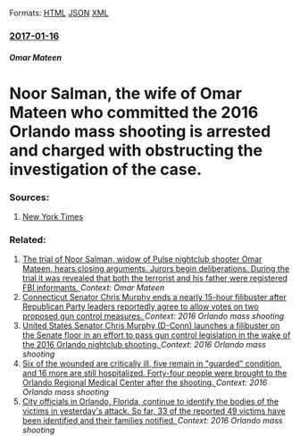 
Formats: [HTML](/news/2017/01/16/noor-salman-the-wife-of-omar-mateen-who-committed-the-2016-orlando-mass-shooting-is-arrested-and-charged-with-obstructing-the-investigation.html)  [JSON](/news/2017/01/16/noor-salman-the-wife-of-omar-mateen-who-committed-the-2016-orlando-mass-shooting-is-arrested-and-charged-with-obstructing-the-investigation.json)  [XML](/news/2017/01/16/noor-salman-the-wife-of-omar-mateen-who-committed-the-2016-orlando-mass-shooting-is-arrested-and-charged-with-obstructing-the-investigation.xml)  

### [2017-01-16](/news/2017/01/16/index.md)

##### Omar Mateen
# Noor Salman, the wife of Omar Mateen who committed the 2016 Orlando mass shooting is arrested and charged with obstructing the investigation of the case. 




### Sources:

1. [New York Times](https://www.nytimes.com/2017/01/16/us/politics/noor-salman-arrested-orlando-shooting-omar-mateen.html)

### Related:

1. [The trial of Noor Salman, widow of Pulse nightclub shooter Omar Mateen, hears closing arguments. Jurors begin deliberations. During the trial it was revealed that both the terrorist and his father were registered FBI informants. ](/news/2018/03/28/the-trial-of-noor-salman-widow-of-pulse-nightclub-shooter-omar-mateen-hears-closing-arguments-jurors-begin-deliberations-during-the-tria.md) _Context: Omar Mateen_
2. [ Connecticut Senator Chris Murphy ends a nearly 15-hour filibuster after Republican Party leaders reportedly agree to allow votes on two proposed gun control measures. ](/news/2016/06/16/connecticut-senator-chris-murphy-ends-a-nearly-15-hour-filibuster-after-republican-party-leaders-reportedly-agree-to-allow-votes-on-two-pro.md) _Context: 2016 Orlando mass shooting_
3. [United States Senator Chris Murphy (D-Conn) launches a filibuster on the Senate floor in an effort to pass gun control legislation in the wake of the 2016 Orlando nightclub shooting. ](/news/2016/06/15/united-states-senator-chris-murphy-d-conn-launches-a-filibuster-on-the-senate-floor-in-an-effort-to-pass-gun-control-legislation-in-the-wa.md) _Context: 2016 Orlando mass shooting_
4. [Six of the wounded are critically ill, five remain in "guarded" condition, and 16 more are still hospitalized. Forty-four people were brought to the Orlando Regional Medical Center after the shooting. ](/news/2016/06/14/six-of-the-wounded-are-critically-ill-five-remain-in-guarded-condition-and-16-more-are-still-hospitalized-forty-four-people-were-brough.md) _Context: 2016 Orlando mass shooting_
5. [City officials in Orlando, Florida, continue to identify the bodies of the victims in yesterday's attack. So far, 33 of the reported 49 victims have been identified and their families notified. ](/news/2016/06/13/city-officials-in-orlando-florida-continue-to-identify-the-bodies-of-the-victims-in-yesterday-s-attack-so-far-33-of-the-reported-49-vict.md) _Context: 2016 Orlando mass shooting_
